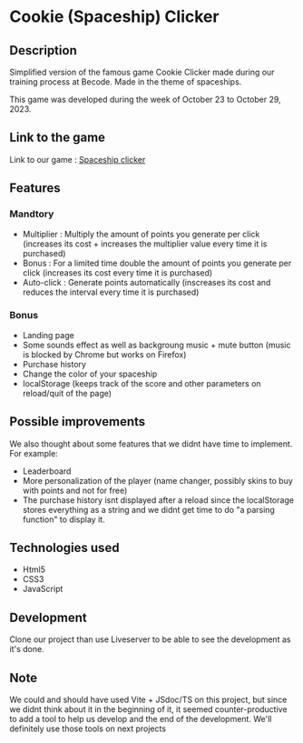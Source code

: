# Cookie (Spaceship) Clicker

## Description
Simplified version of the famous game Cookie Clicker made during our training process at Becode. Made in the theme of spaceships.

This game was developed during the week of October 23 to October 29, 2023.

## Link to the game
Link to our game : [Spaceship clicker]([https://github.com/RusuOnisim/spaceship-clicker](https://rusuonisim.github.io/spaceship-clicker/))

## Features
### Mandtory
- Multiplier : Multiply the amount of points you generate per click (increases its cost + increases the multiplier value every time it is purchased)
- Bonus : For a limited time double the amount of points you generate per click (increases its cost every time it is purchased)
- Auto-click : Generate points automatically (inscreases its cost and reduces the interval every time it is purchased)

### Bonus
- Landing page
- Some sounds effect as well as backgroung music + mute button (music is blocked by Chrome but works on Firefox)
- Purchase history
- Change the color of your spaceship
- localStorage (keeps track of the score and other parameters on reload/quit of the page) 

## Possible improvements
We also thought about some features that we didnt have time to implement. For example:
- Leaderboard
- More personalization of the player (name changer, possibly skins to buy with points and not for free)
- The purchase history isnt displayed after a reload since the localStorage stores everything as a string and we didnt get time to do "a parsing function" to display it.

## Technologies used
- Html5
- CSS3
- JavaScript

## Development
Clone our project than use Liveserver to be able to see the development as it's done.

## Note
We could and should have used Vite + JSdoc/TS on this project, but since we didnt think about it in the beginning of it, it seemed counter-productive to add a tool to help us develop and the end of the development. We'll definitely use those tools on next projects

